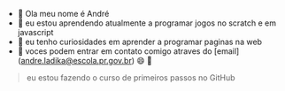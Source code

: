 - :imp: Ola meu nome é André
- 👀 eu estou aprendendo atualmente a programar jogos no scratch e em javascript
- 🌱 eu tenho curiosidades em aprender a programar paginas na web
- 💞️ voces podem entrar em contato comigo atraves do [email] (andre.ladika@escola.pr.gov.br)
:smile: :beer:
> eu estou fazendo o curso de primeiros passos no GitHub

